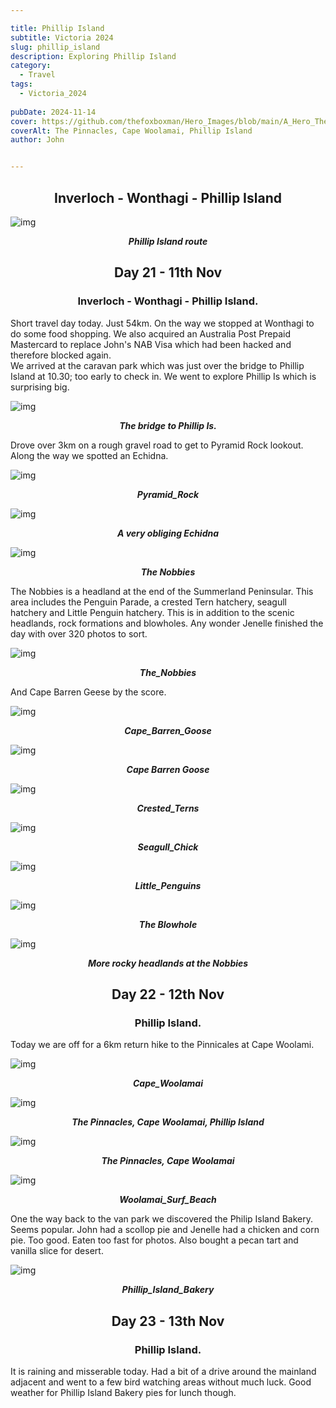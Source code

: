 ```yaml
---

title: Phillip Island
subtitle: Victoria 2024
slug: phillip_island
description: Exploring Phillip Island
category:
  - Travel
tags:
  - Victoria_2024
  
pubDate: 2024-11-14
cover: https://github.com/thefoxboxman/Hero_Images/blob/main/A_Hero_The_Pinnancles_Cape_Woolamai_Phillip_Island_2_P1064861.jpg?raw=true?w=1960&h=1102&auto=format&fit=crop&q=60&ixlib=rb-4.0.3
coverAlt: The Pinnacles, Cape Woolamai, Phillip Island
author: John


---
```




<h2 style="text-align:center; "> Inverloch - Wonthagi - Phillip Island </h2>

![img](../../Images/Phillip_Island/Map_of_Phillip_Island.jpg)
***<p style="text-align:center; ">Phillip Island route </p>***

<h2 style="text-align:center; "> Day 21 - 11th Nov</h2>

<h3 style="text-align:center; "> Inverloch - Wonthagi - Phillip Island. </h3>


Short travel day today. Just 54km. On the way we stopped at Wonthagi to do some food shopping. We also acquired an Australia Post Prepaid Mastercard to replace John's NAB Visa which had been hacked and therefore blocked again.
<br />
We arrived at the caravan park which was just over the bridge to Phillip Island  at 10.30; too early to check in. We went to explore Phillip Is which is surprising big.


![img](../../Images/Phillip_Island/Phillip_Island_Bridge_IMG_6167.jpg)
 ***<p style="text-align:center; "> The bridge to Phillip Is. </p>***


 Drove over 3km on a rough gravel road to get to Pyramid Rock lookout. Along the way we spotted an Echidna.

![img](../../Images/Phillip_Island/Pyramid_Rock_Philip_Island_DSC7846.jpg)
 ***<p style="text-align:center; "> Pyramid_Rock </p>***

 
![img](../../Images/Phillip_Island/Echidna_Phillip_Island_P1412007.jpg)
 ***<p style="text-align:center; "> A very obliging Echidna </p>***



![img](../../Images/Phillip_Island/The_Nobbies_Phillip_Island_1_P1064803.jpg)
 ***<p style="text-align:center; "> The Nobbies </p>***


The Nobbies is a headland at the end of the Summerland Peninsular. This area includes the Penguin Parade, a crested Tern hatchery, seagull hatchery and Little Penguin hatchery. This is in addition to the scenic headlands, rock formations and blowholes. Any wonder Jenelle finished the day with over 320 photos to sort.

![img](../../Images/Phillip_Island/The_Nobbies_Phillip_Island_2_P1064824.jpg)
 ***<p style="text-align:center; "> The_Nobbies</p>***

And Cape Barren Geese by the score.

![img](../../Images/Phillip_Island/Cape_Barren_Goose2_Phillip_Island_DSC7892.jpg)
 ***<p style="text-align:center; "> Cape_Barren_Goose </p>***

![img](../../Images/Phillip_Island/Cape_Barren_Goose_Phillip_Island_DSC7885.jpg)
 ***<p style="text-align:center; "> Cape Barren Goose </p>***

![img](../../Images/Phillip_Island/Crested_Terns_Noobies_Phillip_Island_P1412045.jpg)
 ***<p style="text-align:center; "> Crested_Terns </p>***

![img](../../Images/Phillip_Island/Seagull_Chick_Nobbies_Phillip_Island_P1412046-Edit-Edit.jpg)
 ***<p style="text-align:center; "> Seagull_Chick </p>***

![img](../../Images/Phillip_Island/Little_Penguins_Nobbies_Phillip_IslandP1412039-Edit.jpg)
 ***<p style="text-align:center; "> Little_Penguins </p>***

![img](../../Images/Phillip_Island/Phillip_Island_Nobbies_Blowhole_IMG_6199.jpg)
 ***<p style="text-align:center; "> The Blowhole </p>***

![img](../../Images/Phillip_Island/The_Nobbies_Phillip_Island_2_P1064824.jpg)
 ***<p style="text-align:center; "> More rocky headlands at the Nobbies </p>***


<h2 style="text-align:center; "> Day 22 - 12th Nov</h2>

<h3 style="text-align:center; "> Phillip Island. </h3>

Today we are off for a  6km return hike to the Pinnicales at Cape Woolami. 

![img](../../Images/Phillip_Island/Cape_Woolamai_Phillip_Island_P1064846.jpg)
 ***<p style="text-align:center; "> Cape_Woolamai </p>***

![img](../../Images/Phillip_Island/A_Hero_The_Pinnancles_Cape_Woolamai_Phillip_Island_2_P1064861.jpg)
 ***<p style="text-align:center; "> The Pinnacles, Cape Woolamai, Phillip Island </p>***

![img](../../Images/Phillip_Island/Cape_Woolami_Pinnancles_IMG_6216-Edit.jpg)
 ***<p style="text-align:center; "> The Pinnacles, Cape Woolamai </p>***

![img](../../Images/Phillip_Island/Woolamai_Surf_Beach_P1064913.jpg)
 ***<p style="text-align:center; "> Woolamai_Surf_Beach </p>***

 One the way back to the van park we discovered the Philip Island Bakery. Seems popular. John had a scollop pie and Jenelle had a chicken and corn pie. Too good. Eaten too fast for photos. Also bought a pecan tart and vanilla slice for desert.

![img](../../Images/Phillip_Island/Phillip_Island_Bakery_IMG_6230.jpg)
 ***<p style="text-align:center; "> Phillip_Island_Bakery </p>***


<h2 style="text-align:center; "> Day 23 - 13th Nov</h2>

<h3 style="text-align:center; "> Phillip Island. </h3>


It is raining and misserable today. Had a bit of a drive around the mainland adjacent and went to a few bird watching areas without much luck. Good weather for Phillip Island Bakery pies for lunch though.

<!-- ![img](../../Images/Phillip_Island/.jpg)
 ***<p style="text-align:center; "> Replace </p>*** -->
 